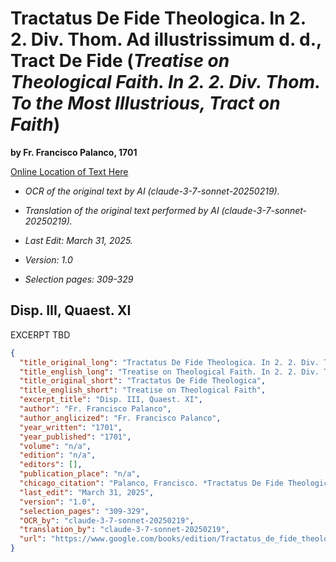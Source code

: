 # Tractatus De Fide Theologica. In 2. 2. Div. Thom. Ad illustrissimum d. d., Tract De Fide (*Treatise on Theological Faith. In 2. 2. Div. Thom. To the Most Illustrious, Tract on Faith*)

**by Fr. Francisco Palanco, 1701**

[Online Location of Text Here](https://www.google.com/books/edition/Tractatus_de_fide_theologica_In_2_2_Div/quKbLSwe25sC?hl=en&gbpv=1&dq=pacificam%20acceptationem&pg=PA309&printsec=frontcover)

- *OCR of the original text by AI (claude-3-7-sonnet-20250219).*

- *Translation of the original text performed by AI (claude-3-7-sonnet-20250219).*

- *Last Edit: March 31, 2025.*

- *Version: 1.0*

- *Selection pages: 309-329*

## Disp. III, Quaest. XI

EXCERPT TBD

```json
{
  "title_original_long": "Tractatus De Fide Theologica. In 2. 2. Div. Thom. Ad illustrissimum d. d., Tract De Fide",
  "title_english_long": "Treatise on Theological Faith. In 2. 2. Div. Thom. To the Most Illustrious, Tract on Faith",
  "title_original_short": "Tractatus De Fide Theologica",
  "title_english_short": "Treatise on Theological Faith",
  "excerpt_title": "Disp. III, Quaest. XI",
  "author": "Fr. Francisco Palanco",
  "author_anglicized": "Fr. Francisco Palanco",
  "year_written": "1701",
  "year_published": "1701",
  "volume": "n/a",
  "edition": "n/a",
  "editors": [],
  "publication_place": "n/a",
  "chicago_citation": "Palanco, Francisco. *Tractatus De Fide Theologica. In 2. 2. Div. Thom. Ad illustrissimum d. d., Tract De Fide, Disp. III, Quaest. XI, Ad hac proposition Innocent XII.* 1701.",
  "last_edit": "March 31, 2025",
  "version": "1.0",
  "selection_pages": "309-329",
  "OCR_by": "claude-3-7-sonnet-20250219",
  "translation_by": "claude-3-7-sonnet-20250219",
  "url": "https://www.google.com/books/edition/Tractatus_de_fide_theologica_In_2_2_Div/quKbLSwe25sC?hl=en&gbpv=1&dq=pacificam%20acceptationem&pg=PA309&printsec=frontcover"
}
```
